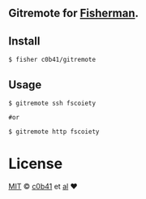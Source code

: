 ## Gitremote for [Fisherman](http://github.com/fisherman/fisherman).


## Install


```fish
$ fisher c0b41/gitremote
```


## Usage

```fish
$ gitremote ssh fscoiety

#or

$ gitremote http fscoiety
```

# License

[MIT](http://opensource.org/licenses/MIT) © [c0b41]( http://github.com/c0b41) et [al](https://github.com/ayhankuru/gitremote/graphs/contributors) :heart:
